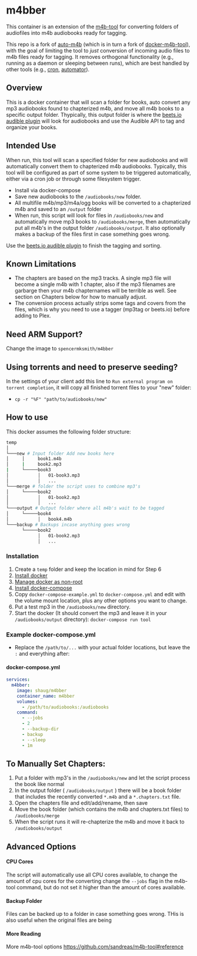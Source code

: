 # m4bber

This container is an extension of the [m4b-tool] for converting folders of
audiofiles into m4b audiobooks ready for tagging.

This repo is a fork of [auto-m4b] (which is in turn a fork of
[docker-m4b-tool]), with the goal of limiting the tool to *just* conversion
of incoming audio files to m4b files ready for tagging. It removes orthogonal
functionality (e.g., running as a daemon or sleeping between runs), which are
best handled by other tools (e.g., [cron], [automator]).

[m4b-tool]: https://github.com/sandreas/m4b-tool
[auto-m4b]: https://
[docker-m4b-tool]: https://github.com/9Mad-Max5/docker-m4b-tool
[cron]: https://en.wikipedia.org/wiki/Cron
[automator]: https://support.apple.com/guide/automator/welcome/mac

## Overview

This is a docker container that will scan a folder for books, auto convert any
mp3 audiobooks found to chapterized m4b, and move all m4b books to a specific
output folder. Thypically, this output folder is where the [beets.io audible
plugin] will look for audiobooks and use the Audible API to tag and organize
your books.

[beets.io audible plugin]: https://github.com/seanap/beets-audible

## Intended Use

When run, this tool will scan a specified folder for new audiobooks and will
automatically convert them to chapterized m4b audiobooks. Typically, this tool
will be configured as part of some system to be triggered automatically, either
via a cron job or through some filesystem trigger.

* Install via docker-compose 
* Save new audiobooks to the `/audiobooks/new` folder.
* All multifile m4b/mp3/m4a/ogg books will be converted to a chapterized m4b
  and saved to an `/output` folder  
* When run, this script will look for files in `/audiobooks/new` and
  automatically move mp3 books to `/audiobooks/merge`, then automatically put
  all m4b's in the output folder `/audiobooks/output`.  It also optionally makes a
  backup of the files first in case something goes wrong.

Use the [beets.io audible plugin] to finish the tagging and sorting.

## Known Limitations

* The chapters are based on the mp3 tracks. A single mp3 file will become a
  single m4b with 1 chapter, also if the mp3 filenames are garbarge then your
  m4b chapternames will be terrible as well.  See section on Chapters below
  for how to manually adjust.  
* The conversion process actually strips some tags and covers from the files,
  which is why you need to use a tagger (mp3tag or beets.io) before adding to
  Plex.

## Need ARM Support?

Change the image to `spencermksmith/m4bber`

## Using torrents and need to preserve seeding?

In the settings of your client add this line to `Run external program on
torrent completion`, it will copy all finished torrent files to your "new"
folder:

* `cp -r "%F" "path/to/audiobooks/new"`

## How to use
This docker assumes the following folder structure:

```sh
temp
│
└───new # Input folder Add new books here
│     │     book1.m4b
│     |     book2.mp3
|     └─────book3
│           │   01-book3.mp3
│           │   ... 
└───merge # folder the script uses to combine mp3's
│     └─────book2
│           │   01-book2.mp3
│           │   ...
└───output # Output folder where all m4b's wait to be tagged
│     └─────book4
│           │   book4.m4b
└───backup # Backups incase anything goes wrong
      └─────book2
            │   01-book2.mp3
            │   ... 
```

### Installation

1. Create a `temp` folder and keep the location in mind for Step 6 
2. [Install docker] 
3. [Manage docker as non-root] 
4. [Install docker-compose] 
5. Copy `docker-compose-example.yml` to `docker-compose.yml` and edit with the
   volume mount location, plus any other options you want to change.
6. Put a test mp3 in the `/audiobooks/new` directory.
7. Start the docker (It should convert the mp3 and leave it in your
   `/audiobooks/output` directory): `docker-compose run tool`


[Install docker]: https://docs.docker.com/engine/install/
[Manage docker as non-root]: https://docs.docker.com/engine/install/linux-postinstall/
[Install docker-compose]: https://docs.docker.com/compose/install/


### Example docker-compose.yml

* Replace the `/path/to/...` with your actual folder locations, but leave the
  `:` and everything after:  

#### docker-compose.yml

```yaml
services:
  m4bber:
    image: shaug/m4bber
    container_name: m4bber
    volumes:
      - /path/to/audiobooks:/audiobooks
    command:
      - --jobs
      - 2
      - --backup-dir
      - backup
      - --sleep
      - 1m
```

## To Manually Set Chapters:

1. Put a folder with mp3's in the `/audiobooks/new` and let the script 
   process the book like normal
2. In the output folder ( `/audiobooks/output` ) there will be a book folder
   that includes the recently converted `*.m4b` and a `*.chapters.txt` file.
3. Open the chapters file and edit/add/rename, then save
4. Move the book folder (which contains the m4b and chapters.txt files) to 
   `/audiobooks/merge`
5. When the script runs it will re-chapterize the m4b and move it back to 
   `/audiobooks/output`

## Advanced Options

#### CPU Cores

The script will automatically use all CPU cores available, to change the
amount of cpu cores for the converting change the `--jobs` flag in the
m4b-tool command, but do not set it higher than the amount of cores
available.  

#### Backup Folder

Files can be backed up to a folder in case something goes wrong. THis is also
useful when the original files are being

#### More Reading

More m4b-tool options https://github.com/sandreas/m4b-tool#reference
